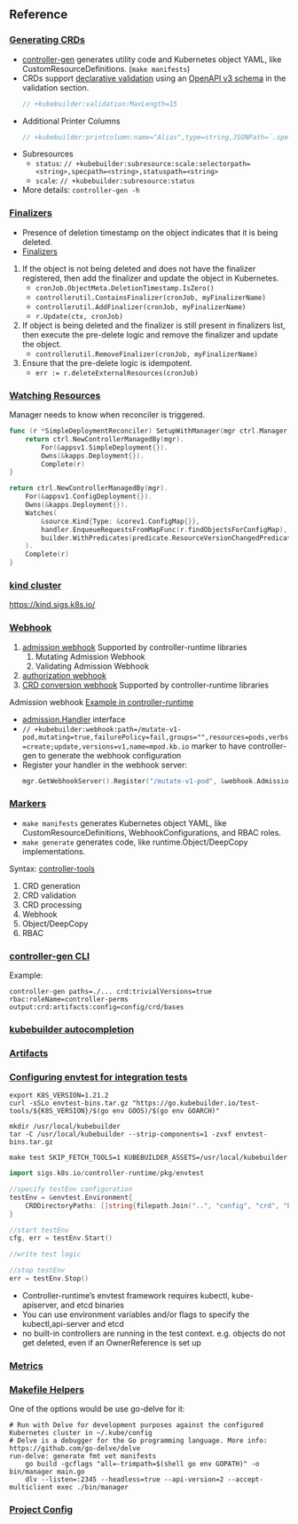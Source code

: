 ## Reference

### [Generating CRDs](https://book.kubebuilder.io/reference/generating-crd.html)

- [controller-gen](https://sigs.k8s.io/controller-tools) generates utility code and Kubernetes object YAML, like CustomResourceDefinitions. (`make manifests`)
- CRDs support [declarative validation](https://kubernetes.io/docs/tasks/access-kubernetes-api/custom-resources/custom-resource-definitions/#validation) using an [OpenAPI v3 schema](https://github.com/OAI/OpenAPI-Specification/blob/master/versions/3.0.0.md#schemaObject) in the validation section.
    ```go
    // +kubebuilder:validation:MaxLength=15
    ```
- Additional Printer Columns
    ```go
    // +kubebuilder:printcolumn:name="Alias",type=string,JSONPath=`.spec.alias`
    ```
- Subresources
    - `status`: `// +kubebuilder:subresource:scale:selectorpath=<string>,specpath=<string>,statuspath=<string>`
    - `scale`: `// +kubebuilder:subresource:status`
- More details: `controller-gen -h`

### [Finalizers](https://book.kubebuilder.io/reference/using-finalizers.html)

- Presence of deletion timestamp on the object indicates that it is being deleted.
- [Finalizers](https://kubernetes.io/docs/tasks/extend-kubernetes/custom-resources/custom-resource-definitions/#finalizers)

1. If the object is not being deleted and does not have the finalizer registered, then add the finalizer and update the object in Kubernetes.
    - `cronJob.ObjectMeta.DeletionTimestamp.IsZero()`
    - `controllerutil.ContainsFinalizer(cronJob, myFinalizerName)`
    - `controllerutil.AddFinalizer(cronJob, myFinalizerName)`
    - `r.Update(ctx, cronJob)`
1. If object is being deleted and the finalizer is still present in finalizers list, then execute the pre-delete logic and remove the finalizer and update the object.
    - `controllerutil.RemoveFinalizer(cronJob, myFinalizerName)`
1. Ensure that the pre-delete logic is idempotent.
    - `err := r.deleteExternalResources(cronJob)`

### [Watching Resources](https://book.kubebuilder.io/reference/watching-resources.html)

Manager needs to know when reconciler is triggered.

```go
func (r *SimpleDeploymentReconciler) SetupWithManager(mgr ctrl.Manager) error {
    return ctrl.NewControllerManagedBy(mgr).
        For(&appsv1.SimpleDeployment{}).
        Owns(&kapps.Deployment{}).
        Complete(r)
}
```

```go
return ctrl.NewControllerManagedBy(mgr).
    For(&appsv1.ConfigDeployment{}).
    Owns(&kapps.Deployment{}).
    Watches(
        &source.Kind{Type: &corev1.ConfigMap{}},
        handler.EnqueueRequestsFromMapFunc(r.findObjectsForConfigMap),
        builder.WithPredicates(predicate.ResourceVersionChangedPredicate{}),
    ).
    Complete(r)
}
```

### [kind cluster](https://book.kubebuilder.io/reference/kind.html)

https://kind.sigs.k8s.io/

### [Webhook](https://book.kubebuilder.io/reference/webhook-overview.html)

1. [admission webhook](https://kubernetes.io/docs/reference/access-authn-authz/extensible-admission-controllers/#admission-webhooks) Supported by controller-runtime libraries
    1. Mutating Admission Webhook
    1. Validating Admission Webhook
1. [authorization webhook](https://kubernetes.io/docs/reference/access-authn-authz/webhook/)
1. [CRD conversion webhook](https://kubernetes.io/docs/tasks/extend-kubernetes/custom-resources/custom-resource-definition-versioning/#webhook-conversion) Supported by controller-runtime libraries

Admission webhook [Example in controller-runtime](https://github.com/kubernetes-sigs/controller-runtime/tree/master/examples/builtins)
- [admission.Handler](https://pkg.go.dev/sigs.k8s.io/controller-runtime/pkg/webhook/admission#Handler) interface
- `// +kubebuilder:webhook:path=/mutate-v1-pod,mutating=true,failurePolicy=fail,groups="",resources=pods,verbs=create;update,versions=v1,name=mpod.kb.io` marker to have controller-gen to generate the webhook configuration
- Register your handler in the webhook server:
    ```go
    mgr.GetWebhookServer().Register("/mutate-v1-pod", &webhook.Admission{Handler: &podAnnotator{Client: mgr.GetClient()}})
    ```

### [Markers](https://book.kubebuilder.io/reference/markers.html)

- `make manifests` generates Kubernetes object YAML, like CustomResourceDefinitions, WebhookConfigurations, and RBAC roles.
- `make generate` generates code, like runtime.Object/DeepCopy implementations.

Syntax: [controller-tools](https://pkg.go.dev/sigs.k8s.io/controller-tools/pkg/markers)

1. CRD generation
1. CRD validation
1. CRD processing
1. Webhook
1. Object/DeepCopy
1. RBAC

### [controller-gen CLI](https://book.kubebuilder.io/reference/controller-gen.html)

Example:

```
controller-gen paths=./... crd:trivialVersions=true rbac:roleName=controller-perms output:crd:artifacts:config=config/crd/bases
```

### [kubebuilder autocompletion](https://book.kubebuilder.io/reference/completion.html)

### [Artifacts](https://book.kubebuilder.io/reference/artifacts.html)

### [Configuring envtest for integration tests](https://book.kubebuilder.io/reference/envtest.html)

```
export K8S_VERSION=1.21.2
curl -sSLo envtest-bins.tar.gz "https://go.kubebuilder.io/test-tools/${K8S_VERSION}/$(go env GOOS)/$(go env GOARCH)"
```

```
mkdir /usr/local/kubebuilder
tar -C /usr/local/kubebuilder --strip-components=1 -zvxf envtest-bins.tar.gz
```

```
make test SKIP_FETCH_TOOLS=1 KUBEBUILDER_ASSETS=/usr/local/kubebuilder
```

```go
import sigs.k8s.io/controller-runtime/pkg/envtest

//specify testEnv configuration
testEnv = &envtest.Environment{
    CRDDirectoryPaths: []string{filepath.Join("..", "config", "crd", "bases")},
}

//start testEnv
cfg, err = testEnv.Start()

//write test logic

//stop testEnv
err = testEnv.Stop()
```

- Controller-runtime’s envtest framework requires kubectl, kube-apiserver, and etcd binaries
- You can use environment variables and/or flags to specify the kubectl,api-server and etcd
- no built-in controllers are running in the test context. e.g. objects do not get deleted, even if an OwnerReference is set up

### [Metrics](https://book.kubebuilder.io/reference/metrics.html)

### [Makefile Helpers](https://book.kubebuilder.io/reference/makefile-helpers.html)

One of the options would be use go-delve for it:

```
# Run with Delve for development purposes against the configured Kubernetes cluster in ~/.kube/config
# Delve is a debugger for the Go programming language. More info: https://github.com/go-delve/delve
run-delve: generate fmt vet manifests
    go build -gcflags "all=-trimpath=$(shell go env GOPATH)" -o bin/manager main.go
    dlv --listen=:2345 --headless=true --api-version=2 --accept-multiclient exec ./bin/manager
```

### [Project Config](https://book.kubebuilder.io/reference/project-config.html)
